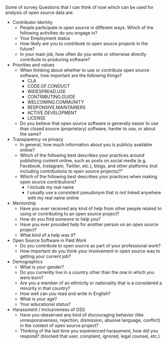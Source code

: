 Some of survey Questions that I can think of now which can be used for analysis of open source data are:

- Contributor identity
	- People participate in open source in different ways. Which of the following activities do you engage in?
	- Your Employment status
	- How likely are you to contribute to open source projects in the future?
	- In your main job, how often do you write or otherwise directly contribute to producing software?
- Priorities and values
	- When thinking about whether to use or contribute open source software, how important are the following things?
		- CLA
		- CODE.OF.CONDUCT
		- WIDESPREAD.USE
		- CONTRIBUTING.GUIDE
		- WELCOMING.COMMUNITY
		- RESPONSIVE.MAINTAINERS
		- ACTIVE.DEVELOPMENT
		- LICENSE
	- Do you believe that open source software is generally easier to use than closed source (proprietary) software, harder to use, or about the same?
- Transparency vs privacy
	-  In general, how much information about you is publicly available online?
	- Which of the following best describes your practices around publishing content online, such as posts on social media (e.g. Facebook, Instagram, Twitter, etc.), blogs, and other platforms (not including contributions to open source projects)?" 
	- Which of the following best describes your practices when making open source contributions?
		- I include my real name
		- I usually use a consistent pseudonym that is not linked anywhere with my real name online
- Mentorship
	- Have you ever received any kind of help from other people related to using or contributing to an open source project?
	- How do you find someone to help you?
	- Have you ever provided help for another person on an open source project?
	- What kind of a help was it?
- Open Source Software in Paid Work
	- Do you contribute to open source as part of your professional work?
	- How important do you think your involvement in open source was to getting your current job?
- Demographics
	- What is your gender?
	- Do you currently live in a country other than the one in which you were born?
	- Are you a member of an ethnicity or nationality that is a considered a minority in that country?
	- How well can you read and write in English?
	- What is your age?
	- Your educational status?
- Harassment / Inclusiveness of OSS
	- Have you obeserved any kind of discouraging behavior (like unresponsiveness, rejection, dismission, abusive language, conflict) in the context of open source project?
	- Thinking of the last time you experienced harassment, how did you respond? (blocked that user, complaint, ignored, legal counsel, etc.)
